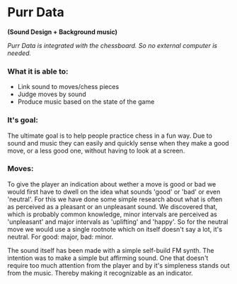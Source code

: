 # Purr Data
**(Sound Design + Background music)**

_Purr Data is integrated with the chessboard. 
So no external computer is needed._

### What it is able to:
  - Link sound to moves/chess pieces
  - Judge moves by sound
  - Produce music based on the state of the game

### It's goal:
The ultimate goal is to help people practice chess in a fun way. 
Due to sound and music they can easily and quickly sense when they make a good move, or a less good one, 
without having to look at a screen. 

### Moves:
To give the player an indication about wether a move is good or bad we would first have to dwell on the idea what sounds
'good' or 'bad' or even 'neutral'. For this we have done some simple research about what is often as perceived as a pleasant or an unpleasant sound.
We discovered that, which is probably common knowledge, minor intervals are perceived as 'unpleasant' and major intervals as 'uplifting'
and 'happy'. So for the neutral move we would use a single rootnote which on itself doesn't say a lot, it's neutral. 
For good: major, bad: minor.

The sound itself has been made with a simple self-build FM synth. The intention was to make a simple but affirming sound.
One that doesn't require too much attention from the player and by it's simpleness stands out from the music. Thereby making it
recognizable as an indicator. 

